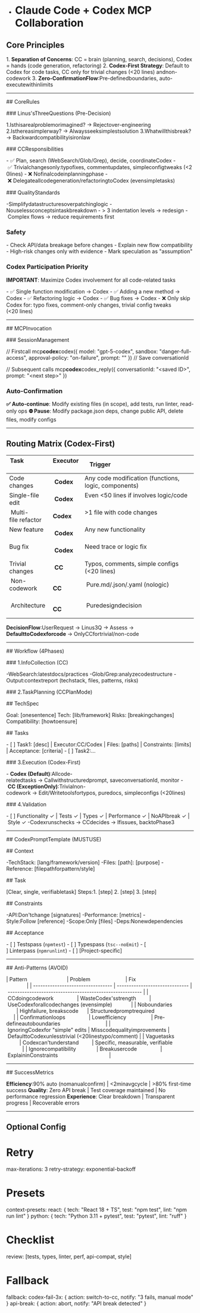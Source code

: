 - # Claude Code + Codex MCP Collaboration

## Core Principles

1. **Separation of Concerns**: CC = brain (planning, search, decisions), Codex = hands (code generation, refactoring)
2. **Codex-First Strategy**: Default to Codex for code tasks, CC only for trivial changes (<20 lines) andnon-codework
3. **Zero-ConfirmationFlow**:Pre-definedboundaries, auto-executewithinlimits

---

## CoreRules

### Linus'sThreeQuestions (Pre-Decision)

1.Isthisarealproblemorimagined? → Rejectover-engineering
2.Isthereasimplerway? → Alwaysseeksimplestsolution
3.Whatwillthisbreak? → Backwardcompatibilityisironlaw

### CCResponsibilities

- ✅ Plan, search (WebSearch/Glob/Grep), decide, coordinateCodex
- ✅ Trivialchangesonly:typofixes, commentupdates, simpleconfigtweaks (<20lines)
- ❌ Nofinalcodeinplanningphase
- ❌ Delegateallcodegeneration/refactoringtoCodex (evensimpletasks)

### QualityStandards

-Simplifydatastructuresoverpatchinglogic
-Nouselessconceptsintaskbreakdown
- > 3 indentation levels → redesign
- Complex flows → reduce requirements first

### Safety

- Check API/data breakage before changes
- Explain new flow compatibility
- High-risk changes only with evidence
- Mark speculation as "assumption"

### Codex Participation Priority

**IMPORTANT**: Maximize Codex involvement for all code-related tasks

- ✅ Single function modification → Codex
- ✅ Adding a new method → Codex
- ✅ Refactoring logic → Codex
- ✅ Bug fixes → Codex
- ❌ Only skip Codex for: typo fixes, comment-only changes, trivial config tweaks (<20 lines)

---

## MCPInvocation

### SessionManagement

// Firstcall
mcp**codex**codex({
model: "gpt-5-codex",
sandbox: "danger-full-access",
approval-policy: "on-failure",
prompt: "<structuredprompt>"
})
// Save conversationId

// Subsequent calls
mcp**codex**codex_reply({
conversationId: "<saved ID>",
prompt: "<next step>"
})

### Auto-Confirmation

**✅ Auto-continue**: Modify existing files (in scope), add tests, run linter, read-only ops
**⛔ Pause**: Modify package.json deps, change public API, delete files, modify configs

---

## Routing Matrix (Codex-First)

| Task                | Executor  | Trigger                                              | Reason                                 |
| ------------------- | --------- | ---------------------------------------------------- | -------------------------------------- |
| Code changes        | **Codex** | Any code modification (functions, logic, components) | Strong generation, always prefer Codex |
| Single-file edit    | **Codex** | Even <50 lines if involves logic/code                | Better code understanding              |
| Multi-file refactor | **Codex** | >1 file with code changes                            | Global understanding                   |
| New feature         | **Codex** | Any new functionality                                | Strong generation                      |
| Bug fix             | **Codex** | Need trace or logic fix                              | Strong search + fix                    |
| Trivial changes     | **CC**    | Typos, comments, simple configs (<20 lines)          | ToosimpleforCodex                   |
| Non-codework       | **CC**    | Pure.md/.json/.yaml (nologic)                      | Nocodegenerationneeded              |
| Architecture        | **CC**    | Puredesigndecision                                 | Planningstrength                      |

**DecisionFlow**:UserRequest → Linus3Q → Assess → **DefaulttoCodexforcode** → OnlyCCfortrivial/non-code

---

## Workflow (4Phases)

### 1.InfoCollection (CC)

-WebSearch:latestdocs/practices
-Glob/Grep:analyzecodestructure
-Output:contextreport (techstack, files, patterns, risks)

### 2.TaskPlanning (CCPlanMode)

## TechSpec

Goal: [onesentence]
Tech: [lib/framework]
Risks: [breakingchanges]
Compatibility: [howtoensure]

## Tasks

- [ ] Task1: [desc] | Executor:CC/Codex | Files: [paths] | Constraints: [limits] | Acceptance: [criteria]
- [ ] Task2:...

### 3.Execution (Codex-First)

- **Codex (Default)**:Allcode-relatedtasks → Callwithstructuredprompt, saveconversationId, monitor
- **CC (ExceptionOnly)**:Trivialnon-codework → Edit/Writetoolsfortypos, puredocs, simpleconfigs (<20lines)

### 4.Validation

- [ ] Functionality ✓ | Tests ✓ | Types ✓ | Performance ✓ | NoAPIbreak ✓ | Style ✓
-Codexrunschecks → CCdecides → Ifissues, backtoPhase3

---

## CodexPromptTemplate (MUSTUSE)

## Context

-TechStack: [lang/framework/version]
-Files: [path]: [purpose]
-Reference: [filepathforpattern/style]

## Task

[Clear, single, verifiabletask]
Steps:1. [step] 2. [step] 3. [step]

## Constraints

-API:Don'tchange [signatures]
-Performance: [metrics]
-Style:Follow [reference]
-Scope:Only [files]
-Deps:Nonewdependencies

## Acceptance

- [ ] Testspass (`npmtest`)
- [ ] Typespass (`tsc--noEmit`)
- [ ] Linterpass (`npmrunlint`)
- [ ] [Project-specific]

---

## Anti-Patterns (AVOID)

| Pattern                           | Problem                        | Fix                                                      |
| --------------------------------- | ------------------------------ | -------------------------------------------------------- |
| CCdoingcodework                | WasteCodex'sstrength         | UseCodexforallcodechanges (evensimple)             |
| Noboundaries                     | Highfailure, breakscode      | Structuredpromptrequired                               |
| Confirmationloops                | Lowefficiency                 | Pre-defineautoboundaries                               |
| IgnoringCodexfor "simple" edits | Misscodequalityimprovements | DefaulttoCodexunlesstrivial (<20linestypo/comment) |
| Vaguetasks                       | Codexcan'tunderstand         | Specific, measurable, verifiable                         |
| Ignorecompatibility              | Breakusercode                | ExplaininConstraints                                   |

---

## SuccessMetrics

**Efficiency**:90% auto (nomanualconfirm) | <2minavgcycle | >80% first-time success
**Quality**: Zero API break | Test coverage maintained | No performance regression
**Experience**: Clear breakdown | Transparent progress | Recoverable errors

---

## Optional Config

# Retry

max-iterations: 3
retry-strategy: exponential-backoff

# Presets

context-presets:
react: { tech: "React 18 + TS", test: "npm test", lint: "npm run lint" }
python: { tech: "Python 3.11 + pytest", test: "pytest", lint: "ruff" }

# Checklist

review: [tests, types, linter, perf, api-compat, style]

# Fallback

fallback:
codex-fail-3x: { action: switch-to-cc, notify: "3 fails, manual mode" }
api-break: { action: abort, notify: "API break detected" }